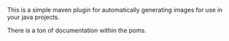 This is a simple maven plugin for automatically generating images for use in your java projects.

There is a ton of documentation within the poms.
